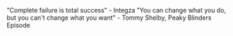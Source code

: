 "Complete failure is total success" - Integza
"You can change what you do, but you can't change what you want" - Tommy Shelby, Peaky Blinders Episode